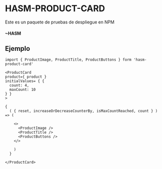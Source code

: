 # HASM-PRODUCT-CARD

Este es un paquete de pruebas de despliegue en NPM

#### ~HASM

## Ejemplo

```
import { ProductImage, ProductTitle, ProductButtons } form 'hasm-product-card'
```

```
<ProductCard
product={ product }
initialValues= { {
  count: 4,
  maxCount: 10
} }
>

{
  ( { reset, increaseOrDecreaseCounterBy, isMaxCountReached, count } ) => (

    <>
      <ProductImage />
      <ProductTitle />
      <ProductButtons />
    </>
    
    )
  }

</ProductCard>
```
